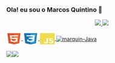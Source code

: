 <h3>Ola! eu sou o Marcos Quintino 👋</h3>
<div align="center" >
  <a href="https://github.com/MarcosQuintino0">
  <img height="140px "  src="https://github-readme-stats.vercel.app/api?username=MarcosQuintino0&show_icons=true&theme=codeSTACKr&include_all_commits=true&count_private=true"/>
  <img height="130px" src="https://github-readme-stats.vercel.app/api/top-langs/?username=MarcosQuintino0&layout=compact&langs_count=7&theme=codeSTACKr"/>
</div>
<div style="display: inline_block"><br>
  <img align="center" alt="marquin-HTML" height="30" width="40" src="https://raw.githubusercontent.com/devicons/devicon/master/icons/html5/html5-original.svg">
  <img align="center" alt="marquin-CSS" height="30" width="40" src="https://raw.githubusercontent.com/devicons/devicon/master/icons/css3/css3-original.svg">
  <img align="center" alt="marquin-Js" height="30" width="40" src="https://raw.githubusercontent.com/devicons/devicon/master/icons/javascript/javascript-plain.svg">
  <img align="center" alt="marquin-Java" height="30" width="40" src="https://cdn.jsdelivr.net/gh/devicons/devicon/icons/adonisjs/adonisjs-original.svg" /> <br><br>
          
</div>
  
  <div> 
  <a href = "mailto:marcosquintinodev@gmail.com"><img src="https://img.shields.io/badge/-Gmail-%23333?style=for-the-badge&logo=gmail&logoColor=red a" target="_blank"></a
  <a href="https://www.linkedin.com/in/marcos-andre-quintino/" target="_blank"><img src="https://img.shields.io/badge/-LinkedIn-%230077B5?style=for-the-badge&logo=linkedin&logoColor=white" target="_blank"></a> 
    
</div>
